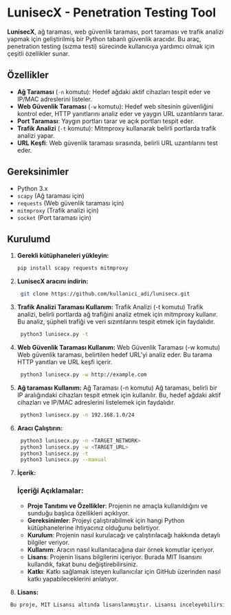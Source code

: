 # LunisecX - Penetration Testing Tool

**LunisecX**, ağ taraması, web güvenlik taraması, port taraması ve trafik analizi yapmak için geliştirilmiş bir Python tabanlı güvenlik aracıdır. Bu araç, penetration testing (sızma testi) sürecinde kullanıcıya yardımcı olmak için çeşitli özellikler sunar.

## Özellikler

- **Ağ Taraması** (`-n` komutu): Hedef ağdaki aktif cihazları tespit eder ve IP/MAC adreslerini listeler.
- **Web Güvenlik Taraması** (`-w` komutu): Hedef web sitesinin güvenliğini kontrol eder, HTTP yanıtlarını analiz eder ve yaygın URL uzantılarını tarar.
- **Port Taraması**: Yaygın portları tarar ve açık portları tespit eder.
- **Trafik Analizi** (`-t` komutu): Mitmproxy kullanarak belirli portlarda trafik analizi yapar.
- **URL Keşfi**: Web güvenlik taraması sırasında, belirli URL uzantılarını test eder.

## Gereksinimler

- Python 3.x
- `scapy` (Ağ taraması için)
- `requests` (Web güvenlik taraması için)
- `mitmproxy` (Trafik analizi için)
- `socket` (Port taraması için)

## Kurulumd

1. **Gerekli kütüphaneleri yükleyin:**

   ```bash
   pip install scapy requests mitmproxy

2. **LunisecX aracını indirin:**

   ```bash
    git clone https://github.com/kullanici_adi/lunisecx.git

3. **Trafik Analizi Taraması Kullanım:**
    Trafik Analizi (-t komutu)
Trafik analizi, belirli portlarda ağ trafiğini analiz etmek için mitmproxy kullanır. Bu analiz, şüpheli trafiği ve veri sızıntılarını tespit etmek için faydalıdır.
   ```bash
    python3 lunisecx.py -t
   
4. **Web Güvenlik Taraması Kullanım:**
    Web Güvenlik Taraması (-w komutu)
Web güvenlik taraması, belirtilen hedef URL'yi analiz eder. Bu tarama HTTP yanıtları ve URL keşfi içerir.
   ```bash
    python3 lunisecx.py -w http://example.com
   
5. **Ağ taraması Kullanım:**
    Ağ Taraması (-n komutu)
Ağ taraması, belirli bir IP aralığındaki cihazları tespit etmek için kullanılır. Bu, hedef ağdaki aktif cihazları ve IP/MAC adreslerini listelemek için faydalıdır.
   ```bash
    python3 lunisecx.py -n 192.168.1.0/24

6. **Aracı Çalıştırın:**
   ```bash
    python3 lunisecx.py -n <TARGET_NETWORK>
    python3 lunisecx.py -w <TARGET_URL>
    python3 lunisecx.py -t
    python3 lunisecx.py --manual

6. **İçerik:**
 
    ### İçeriği Açıklamalar:

   - **Proje Tanıtımı ve Özellikler**: Projenin ne amaçla kullanıldığını ve sunduğu başlıca özellikleri açıklıyor.
   - **Gereksinimler**: Projeyi çalıştırabilmek için hangi Python kütüphanelerine ihtiyacınız olduğunu belirtiyor.
   - **Kurulum**: Projenin nasıl kurulacağı ve çalıştırılacağı hakkında detaylı bilgiler veriyor.
   - **Kullanım**: Aracın nasıl kullanılacağına dair örnek komutlar içeriyor.
   - **Lisans**: Projenin lisans bilgilerini içeriyor. Burada MIT lisansını kullandık, fakat bunu değiştirebilirsiniz.
   - **Katkı**: Katkı sağlamak isteyen kullanıcılar için GitHub üzerinden nasıl katkı yapabileceklerini anlatıyor.
   
 6. **Lisans:**
   ```bash
    Bu proje, MIT Lisansı altında lisanslanmıştır. Lisansı inceleyebilirsiniz.


